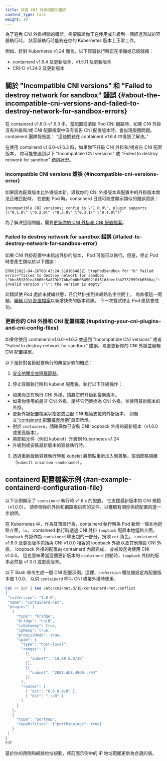 ```yaml
---
title: 排查 CNI 外掛相關的錯誤
content_type: task
weight: 10
---
```

<!--
title: Troubleshooting CNI plugin-related errors
content_type: task
reviewers:
- mikebrow
- divya-mohan0209
weight: 10
-->

<!-- overview -->

<!--
To avoid CNI plugin-related errors, verify that you are using or upgrading to a
container runtime that has been tested to work correctly with your version of
Kubernetes.
-->

為了避免 CNI 外掛相關的錯誤，需要驗證你正在使用或升級到一個經過測試的容器執行時，
該容器執行時能夠在你的 Kubernetes 版本上正常工作。

<!--
For example, the following container runtimes are being prepared, or have already been prepared, for Kubernetes v1.24:

* containerd v1.6.4 and later, v1.5.11 and later
* The CRI-O v1.24.0 and later
-->

例如，針對 Kubernetes v1.24 而言，以下容器執行時正在準備或已經就緒：

* containerd v1.6.4 及更新版本、v1.5.11 及更新版本
* CRI-O v1.24.0 及更新版本

<!--
## About the "Incompatible CNI versions" and "Failed to destroy network for sandbox" errors
-->

## 關於 "Incompatible CNI versions" 和 "Failed to destroy network for sandbox" 錯誤   {#about-the-incompatible-cni-versions-and-failed-to-destroy-network-for-sandbox-errors} 

<!--
Service issues exist for pod CNI network setup and tear down in containerd
v1.6.0-v1.6.3 when the CNI plugins have not been upgraded and/or the CNI config
version is not declared in the CNI config files. The containerd team reports, "these issues are resolved in containerd v1.6.4."
With containerd v1.6.0-v1.6.3, if you do not upgrade the CNI plugins and/or
declare the CNI config version, you might encounter the following "Incompatible
CNI versions" or "Failed to destroy network for sandbox" error conditions.
-->

在 containerd v1.6.0-v1.6.3 中，當配置或清除 Pod CNI 網路時，如果 CNI 外掛沒有升級和/或
CNI 配置檔案中沒有宣告 CNI 配置版本時，會出現服務問題。containerd 團隊報告說：
“這些問題在 containerd v1.6.4 中得到了解決。”

在使用 containerd v1.6.0-v1.6.3 時，如果你不升級 CNI 外掛和/或宣告 CNI 配置版本，
你可能會遇到以下 "Incompatible CNI versions" 或 "Failed to destroy network for sandbox"
錯誤狀況。

<!--
### Incompatible CNI versions error
-->

### Incompatible CNI versions 錯誤   {#incompatible-cni-versions-error}

<!--
If the version of your CNI plugin does not correctly match the plugin version in
the config because the config version is later than the plugin version, the
containerd log will likely show an error message on startup of a pod similar
to:
-->

如果因為配置版本比外掛版本新，導致你的 CNI 外掛版本與配置中的外掛版本無法正確匹配時，
在啟動 Pod 時，containerd 日誌可能會顯示類似的錯誤資訊：

```
incompatible CNI versions; config is \"1.0.0\", plugin supports [\"0.1.0\" \"0.2.0\" \"0.3.0\" \"0.3.1\" \"0.4.0\"]"
```

<!--
To fix this issue, [update your CNI plugins and CNI config files](#updating-your-cni-plugins-and-cni-config-files).
-->

為了解決這個問題，需要[更新你的 CNI 外掛和 CNI 配置檔案](#updating-your-cni-plugins-and-cni-config-files)。

<!--
### Failed to destroy network for sandbox error
-->

### Failed to destroy network for sandbox 錯誤   {#failed-to-destroy-network-for-sandbox-error} 

<!--
If the version of the plugin is missing in the CNI plugin config, the pod may
run. However, stopping the pod generates an error similar to:
-->

如果 CNI 外掛配置中未給出外掛的版本，
Pod 可能可以執行。但是，停止 Pod 時會產生類似於以下錯誤：

```
ERRO[2022-04-26T00:43:24.518165483Z] StopPodSandbox for "b" failed
error="failed to destroy network for sandbox \"bbc85f891eaf060c5a879e27bba9b6b06450210161dfdecfbb2732959fb6500a\": invalid version \"\": the version is empty"
```

<!--
This error leaves the pod in the not-ready state with a network namespace still
attached. To recover from this problem, [edit the CNI config file](#updating-your-cni-plugins-and-cni-config-files) to add
the missing version information. The next attempt to stop the pod should
be successful.
-->

此錯誤使 Pod 處於未就緒狀態，且仍然掛接到某網路名字空間上。
為修復這一問題，[編輯 CNI 配置檔案](#updating-your-cni-plugins-and-cni-config-files)以新增缺失的版本資訊。
下一次嘗試停止 Pod 應該會成功。

<!--
### Updating your CNI plugins and CNI config files
-->

### 更新你的 CNI 外掛和 CNI 配置檔案   {#updating-your-cni-plugins-and-cni-config-files}

<!--
If you're using containerd v1.6.0-v1.6.3 and encountered "Incompatible CNI
versions" or "Failed to destroy network for sandbox" errors, consider updating
your CNI plugins and editing the CNI config files.

Here's an overview of the typical steps for each node:
-->

如果你使用 containerd v1.6.0-v1.6.3 並遇到 "Incompatible CNI versions" 或者
"Failed to destroy network for sandbox" 錯誤，考慮更新你的 CNI 外掛並編輯 CNI 配置檔案。

以下是針對各節點要執行的典型步驟的概述：

<!--
1. [Safely drain and cordon the
node](/docs/tasks/administer-cluster/safely-drain-node/).
-->

1. [安全地騰空並隔離節點](/zh-cn/docs/tasks/administer-cluster/safely-drain-node/)。

<!--
2. After stopping your container runtime and kubelet services, perform the
following upgrade operations:
  - If you're running CNI plugins, upgrade them to the latest version.
  - If you're using non-CNI plugins, replace them with CNI plugins. Use the
  latest version of the plugins.
  - Update the plugin configuration file to specify or match a version of the
  CNI specification that the plugin supports, as shown in the following ["An
  example containerd configuration
  file"](#an-example-containerd-configuration-file) section.
  - For `containerd`, ensure that you have installed the latest version (v1.0.0
  or later) of the CNI loopback plugin.
  - Upgrade node components (for example, the kubelet) to Kubernetes v1.24
  - Upgrade to or install the most current version of the container runtime.
-->

2. 停止容器執行時和 kubelet 服務後，執行以下升級操作：
  - 如果你正在執行 CNI 外掛，請將它們升級到最新版本。
  - 如果你使用的是非 CNI 外掛，請將它們替換為 CNI 外掛，並使用最新版本的外掛。
  - 更新外掛配置檔案以指定或匹配 CNI 規範支援的外掛版本，
    如後文["containerd 配置檔案示例"](#an-example-containerd-configuration-file)章節所示。
  - 對於 `containerd`，請確保你已安裝 CNI loopback 外掛的最新版本（v1.0.0 或更高版本）。
  - 將節點元件（例如 kubelet）升級到 Kubernetes v1.24
  - 升級到或安裝最新版本的容器執行時。

<!--
3. Bring the node back into your cluster by restarting your container runtime
and kubelet. Uncordon the node (`kubectl uncordon <nodename>`).
-->

3. 透過重新啟動容器執行時和 kubelet 將節點重新加入到叢集。取消節點隔離（`kubectl uncordon <nodename>`）。

<!--
## An example containerd configuration file
-->

## containerd 配置檔案示例   {#an-example-containerd-configuration-file}

<!--
The following example shows a configuration for `containerd` runtime v1.6.x,
which supports a recent version of the CNI specification (v1.0.0).
Please see the documentation from your plugin and networking provider for
further instructions on configuring your system.
-->

以下示例顯示了 `containerd` 執行時 v1.6.x 的配置，
它支援最新版本的 CNI 規範（v1.0.0）。
請參閱你的外掛和網路提供商的文件，以獲取有關你係統配置的進一步說明。

<!--
On Kubernetes, containerd runtime adds a loopback interface, `lo`, to pods as a
default behavior. The containerd runtime configures the loopback interface via a
CNI plugin, `loopback`. The `loopback` plugin is distributed as part of the
`containerd` release packages that have the `cni` designation. `containerd`
v1.6.0 and later includes a CNI v1.0.0-compatible loopback plugin as well as
other default CNI plugins. The configuration for the loopback plugin is done
internally by containerd, and is set to use CNI v1.0.0. This also means that the
version of the `loopback` plugin must be v1.0.0 or later when this newer version
`containerd` is started.
-->

在 Kubernetes 中，作為其預設行為，containerd 執行時為 Pod 新增一個本地迴路介面，`lo`。
containerd 執行時透過 CNI 外掛 `loopback` 配置本地迴路介面。  
`loopback` 外掛作為 `containerd` 釋出包的一部分，扮演 `cni` 角色。
`containerd` v1.6.0 及更高版本包括與 CNI v1.0.0 相容的 loopback 外掛以及其他預設 CNI 外掛。
loopback 外掛的配置由 containerd 內部完成， 並被設定為使用 CNI v1.0.0。
這也意味著當這個更新版本的 `containerd` 啟動時，`loopback` 外掛的版本必然是 v1.0.0 或更高版本。

<!--
The following bash command generates an example CNI config. Here, the 1.0.0
value for the config version is assigned to the `cniVersion` field for use when
`containerd` invokes the CNI bridge plugin.
-->

以下 Bash 命令生成一個 CNI 配置示例。這裡，`cniVersion` 欄位被設定為配置版本值 1.0.0，
以供 `containerd` 呼叫 CNI 橋接外掛時使用。

```bash
cat << EOF | tee /etc/cni/net.d/10-containerd-net.conflist
{
 "cniVersion": "1.0.0",
 "name": "containerd-net",
 "plugins": [
   {
     "type": "bridge",
     "bridge": "cni0",
     "isGateway": true,
     "ipMasq": true,
     "promiscMode": true,
     "ipam": {
       "type": "host-local",
       "ranges": [
         [{
           "subnet": "10.88.0.0/16"
         }],
         [{
           "subnet": "2001:db8:4860::/64"
         }]
       ],
       "routes": [
         { "dst": "0.0.0.0/0" },
         { "dst": "::/0" }
       ]
     }
   },
   {
     "type": "portmap",
     "capabilities": {"portMappings": true}
   }
 ]
}
EOF
```

<!--
Update the IP address ranges in the preceding example with ones that are based
on your use case and network addressing plan.
-->

基於你的用例和網路地址規劃，將前面示例中的 IP 地址範圍更新為合適的值。

